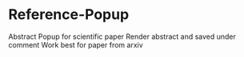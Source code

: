 # Reference-Popup
Abstract Popup for scientific paper
Render abstract and saved under comment
Work best for paper from arxiv